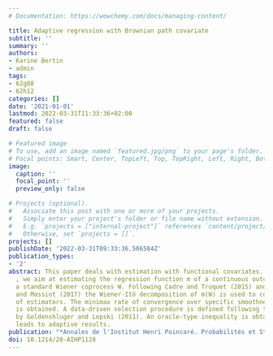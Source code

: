 ```yaml
---
# Documentation: https://wowchemy.com/docs/managing-content/

title: Adaptive regression with Brownian path covariate
subtitle: ''
summary: ''
authors:
- Karine Bertin
- admin
tags:
- 62g08
- 62h12
categories: []
date: '2021-01-01'
lastmod: 2022-03-31T11:33:36+02:00
featured: false
draft: false

# Featured image
# To use, add an image named `featured.jpg/png` to your page's folder.
# Focal points: Smart, Center, TopLeft, Top, TopRight, Left, Right, BottomLeft, Bottom, BottomRight.
image:
  caption: ''
  focal_point: ''
  preview_only: false

# Projects (optional).
#   Associate this post with one or more of your projects.
#   Simply enter your project's folder or file name without extension.
#   E.g. `projects = ["internal-project"]` references `content/project/deep-learning/index.md`.
#   Otherwise, set `projects = []`.
projects: []
publishDate: '2022-03-31T09:33:36.506584Z'
publication_types:
- '2'
abstract: This paper deals with estimation with functional covariates. More precisely
  , we aim at estimating the regression function m of a continuous outcome Y against
  a standard Wiener coprocess W. Following Cadre and Truquet (2015) and Cadre, Klutchnikoff,
  and Massiot (2017) the Wiener-Itô decomposition of m(W) is used to construct a family
  of estimators. The minimax rate of convergence over specific smoothness classes
  is obtained. A data-driven selection procedure is defined following the ideas developed
  by Goldenshluger and Lepski (2011). An oracle-type inequality is obtained which
  leads to adaptive results.
publication: "*Annales de l'Institut Henri Poincaré. Probabilités et Statistiques*"
doi: 10.1214/20-AIHP1128
---
```

